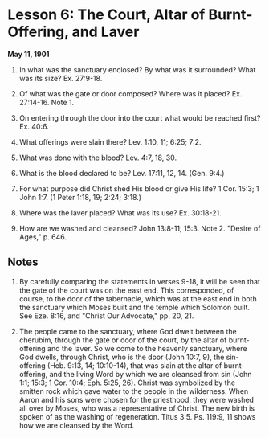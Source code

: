 # Lesson 6: The Court, Altar of Burnt-Offering, and Laver

**May 11, 1901**

1. In what was the sanctuary enclosed? By what was it surrounded? What was its size? Ex. 27:9-18.

2. Of what was the gate or door composed? Where was it placed? Ex. 27:14-16. Note 1.

3. On entering through the door into the court what would be reached first? Ex. 40:6.

4. What offerings were slain there? Lev. 1:10, 11; 6:25; 7:2.

5. What was done with the blood? Lev. 4:7, 18, 30.

6. What is the blood declared to be? Lev. 17:11, 12, 14. (Gen. 9:4.)

7. For what purpose did Christ shed His blood or give His life? 1 Cor. 15:3; 1 John 1:7. (1 Peter 1:18, 19; 2:24; 3:18.)

8. Where was the laver placed? What was its use? Ex. 30:18-21.

9. How are we washed and cleansed? John 13:8-11; 15:3. Note 2. "Desire of Ages," p. 646.

## Notes

1. By carefully comparing the statements in verses 9-18, it will be seen that the gate of the court was on the east end. This corresponded, of course, to the door of the tabernacle, which was at the east end in both the sanctuary which Moses built and the temple which Solomon built. See Eze. 8:16, and "Christ Our Advocate," pp. 20, 21.

2. The people came to the sanctuary, where God dwelt between the cherubim, through the gate or door of the court, by the altar of burnt-offering and the laver. So we come to the heavenly sanctuary, where God dwells, through Christ, who is the door (John 10:7, 9), the sin-offering (Heb. 9:13, 14; 10:10-14), that was slain at the altar of burnt-offering, and the living Word by which we are cleansed from sin (John 1:1; 15:3; 1 Cor. 10:4; Eph. 5:25, 26). Christ was symbolized by the smitten rock which gave water to the people in the wilderness. When Aaron and his sons were chosen for the priesthood, they were washed all over by Moses, who was a representative of Christ. The new birth is spoken of as the washing of regeneration. Titus 3:5. Ps. 119:9, 11 shows how we are cleansed by the Word.